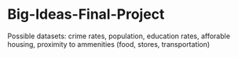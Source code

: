 # Big-Ideas-Final-Project
Possible datasets: crime rates, population, education rates, afforable housing, proximity to ammenities (food, stores, transportation)
